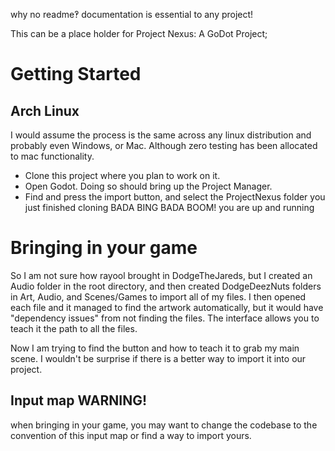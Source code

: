 why no readme‽
documentation is essential to any project!

This can be a place holder for Project Nexus: A GoDot Project;

# Getting Started

## Arch Linux

I would assume the process is the same across any linux distribution and probably even Windows, or Mac.  Although zero testing has been allocated to mac functionality.
* Clone this project where you plan to work on it.
* Open Godot. Doing so should bring up the Project Manager.
* Find and press the import button, and select the ProjectNexus folder you just finished cloning
BADA BING BADA BOOM! you are up and running


# Bringing in your game

So I am not sure how rayool brought in DodgeTheJareds, but I created an Audio folder in the root directory, and then created DodgeDeezNuts folders in Art, Audio, and Scenes/Games to import all of my files. I then opened each file and it managed to find the artwork automatically, but it would have "dependency issues" from not finding the files. The interface allows you to teach it the path to all the files.

Now I am trying to find the button and how to teach it to grab my main scene. I wouldn't be surprise if there is a better way to import it into our project.

## Input map WARNING!

when bringing in your game, you may want to change the codebase to the convention of this input map or find a way to import yours.
